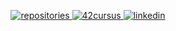 <p align="center">
  <a href="https://github.com/ArthurCrespy?tab=repositories">
    <img alt="repositories" src="https://img.shields.io/badge/6-Repositories-white?style=for-the-badge&logo=github&labelColor=000000&Color=FFFFFF&logoWidth=20" />
 </a>
 <a href="https://profile.intra.42.fr/users/acrespy">
    <img alt="42cursus" src="https://img.shields.io/badge/cursus-lvl 3.28-white?style=for-the-badge&logo=42&labelColor=000000&Color=FFFFFF&logoWidth=20" />
 </a>
  <a href="https://fr.linkedin.com/in/arthur-crespy-3007081b7">
    <img alt="linkedin" src="https://img.shields.io/badge/LinkedIn-white?style=for-the-badge&logo=linkedin&labelColor=000000&Color=FFFFFF&logoWidth=20" />
 </a>
</p>
